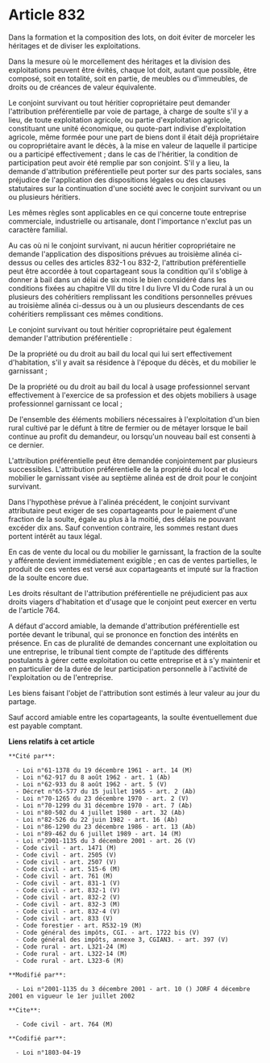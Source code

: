 # Article 832

Dans la formation et la composition des lots, on doit éviter de morceler les héritages et de diviser les exploitations.

Dans la mesure où le morcellement des héritages et la division des exploitations peuvent être évités, chaque lot doit, autant
que possible, être composé, soit en totalité, soit en partie, de meubles ou d'immeubles, de droits ou de créances de valeur
équivalente.

Le conjoint survivant ou tout héritier copropriétaire peut demander l'attribution préférentielle par voie de partage, à
charge de soulte s'il y a lieu, de toute exploitation agricole, ou partie d'exploitation agricole, constituant une unité
économique, ou quote-part indivise d'exploitation agricole, même formée pour une part de biens dont il était déjà
propriétaire ou copropriétaire avant le décès, à la mise en valeur de laquelle il participe ou a participé effectivement ;
dans le cas de l'héritier, la condition de participation peut avoir été remplie par son conjoint. S'il y a lieu, la demande
d'attribution préférentielle peut porter sur des parts sociales, sans préjudice de l'application des dispositions légales ou
des clauses statutaires sur la continuation d'une société avec le conjoint survivant ou un ou plusieurs héritiers.

Les mêmes règles sont applicables en ce qui concerne toute entreprise commerciale, industrielle ou artisanale, dont
l'importance n'exclut pas un caractère familial.

Au cas où ni le conjoint survivant, ni aucun héritier copropriétaire ne demande l'application des dispositions prévues au
troisième alinéa ci-dessus ou celles des articles 832-1 ou 832-2, l'attribution préférentielle peut être accordée à tout
copartageant sous la condition qu'il s'oblige à donner à bail dans un délai de six mois le bien considéré dans les conditions
fixées au chapitre VII du titre I du livre VI du Code rural à un ou plusieurs des cohéritiers remplissant les conditions
personnelles prévues au troisième alinéa ci-dessus ou à un ou plusieurs descendants de ces cohéritiers remplissant ces mêmes
conditions.

Le conjoint survivant ou tout héritier copropriétaire peut également demander l'attribution préférentielle :

De la propriété ou du droit au bail du local qui lui sert effectivement d'habitation, s'il y avait sa résidence à l'époque du
décès, et du mobilier le garnissant ;

De la propriété ou du droit au bail du local à usage professionnel servant effectivement à l'exercice de sa profession et des
objets mobiliers à usage professionnel garnissant ce local ;

De l'ensemble des éléments mobiliers nécessaires à l'exploitation d'un bien rural cultivé par le défunt à titre de fermier ou
de métayer lorsque le bail continue au profit du demandeur, ou lorsqu'un nouveau bail est consenti à ce dernier.

L'attribution préférentielle peut être demandée conjointement par plusieurs successibles. L'attribution préférentielle de la
propriété du local et du mobilier le garnissant visée au septième alinéa est de droit pour le conjoint survivant.

Dans l'hypothèse prévue à l'alinéa précédent, le conjoint survivant attributaire peut exiger de ses copartageants pour le
paiement d'une fraction de la soulte, égale au plus à la moitié, des délais ne pouvant excéder dix ans. Sauf convention
contraire, les sommes restant dues portent intérêt au taux légal.

En cas de vente du local ou du mobilier le garnissant, la fraction de la soulte y afférente devient immédiatement exigible ;
en cas de ventes partielles, le produit de ces ventes est versé aux copartageants et imputé sur la fraction de la soulte
encore due.

Les droits résultant de l'attribution préférentielle ne préjudicient pas aux droits viagers d'habitation et d'usage que le
conjoint peut exercer en vertu de l'article 764.

A défaut d'accord amiable, la demande d'attribution préférentielle est portée devant le tribunal, qui se prononce en fonction
des intérêts en présence. En cas de pluralité de demandes concernant une exploitation ou une entreprise, le tribunal tient
compte de l'aptitude des différents postulants à gérer cette exploitation ou cette entreprise et à s'y maintenir et en
particulier de la durée de leur participation personnelle à l'activité de l'exploitation ou de l'entreprise.

Les biens faisant l'objet de l'attribution sont estimés à leur valeur au jour du partage.

Sauf accord amiable entre les copartageants, la soulte éventuellement due est payable comptant.

**Liens relatifs à cet article**

	**Cité par**:

	  - Loi n°61-1378 du 19 décembre 1961 - art. 14 (M)
	  - Loi n°62-917 du 8 août 1962 - art. 1 (Ab)
	  - Loi n°62-933 du 8 août 1962 - art. 5 (V)
	  - Décret n°65-577 du 15 juillet 1965 - art. 2 (Ab)
	  - Loi n°70-1265 du 23 décembre 1970 - art. 2 (V)
	  - Loi n°70-1299 du 31 décembre 1970 - art. 7 (Ab)
	  - Loi n°80-502 du 4 juillet 1980 - art. 32 (Ab)
	  - Loi n°82-526 du 22 juin 1982 - art. 16 (Ab)
	  - Loi n°86-1290 du 23 décembre 1986 - art. 13 (Ab)
	  - Loi n°89-462 du 6 juillet 1989 - art. 14 (M)
	  - Loi n°2001-1135 du 3 décembre 2001 - art. 26 (V)
	  - Code civil - art. 1471 (M)
	  - Code civil - art. 2505 (V)
	  - Code civil - art. 2507 (V)
	  - Code civil - art. 515-6 (M)
	  - Code civil - art. 761 (M)
	  - Code civil - art. 831-1 (V)
	  - Code civil - art. 832-1 (V)
	  - Code civil - art. 832-2 (V)
	  - Code civil - art. 832-3 (M)
	  - Code civil - art. 832-4 (V)
	  - Code civil - art. 833 (V)
	  - Code forestier - art. R532-19 (M)
	  - Code général des impôts, CGI. - art. 1722 bis (V)
	  - Code général des impôts, annexe 3, CGIAN3. - art. 397 (V)
	  - Code rural - art. L321-24 (M)
	  - Code rural - art. L322-14 (M)
	  - Code rural - art. L323-6 (M)

	**Modifié par**:

	  - Loi n°2001-1135 du 3 décembre 2001 - art. 10 () JORF 4 décembre 2001 en vigueur le 1er juillet 2002

	**Cite**:

	  - Code civil - art. 764 (M)

	**Codifié par**:

	  - Loi n°1803-04-19
